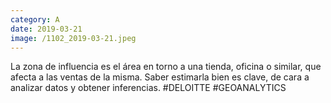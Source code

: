 ```yaml
--- 
category: A 
date: 2019-03-21 
image: /1102_2019-03-21.jpeg 
--- 
```


La zona de influencia es el área en torno a una tienda, oficina o similar, que afecta a las ventas de la misma. Saber estimarla bien es clave, de cara a analizar datos y obtener inferencias. #DELOITTE #GEOANALYTICS